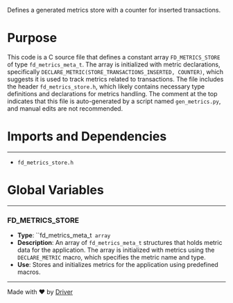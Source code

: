 <!--------------------------------------------------------------------------------->
<!-- IMPORTANT: This file is auto-generated by Driver (https://driver.ai). -------->
<!-- Manual edits may be overwritten on future commits. --------------------------->
<!--------------------------------------------------------------------------------->

Defines a generated metrics store with a counter for inserted transactions.

# Purpose
This code is a C source file that defines a constant array `FD_METRICS_STORE` of type `fd_metrics_meta_t`. The array is initialized with metric declarations, specifically `DECLARE_METRIC(STORE_TRANSACTIONS_INSERTED, COUNTER)`, which suggests it is used to track metrics related to transactions. The file includes the header `fd_metrics_store.h`, which likely contains necessary type definitions and declarations for metrics handling. The comment at the top indicates that this file is auto-generated by a script named `gen_metrics.py`, and manual edits are not recommended.
# Imports and Dependencies

---
- `fd_metrics_store.h`


# Global Variables

---
### FD\_METRICS\_STORE
- **Type**: ``fd_metrics_meta_t` array`
- **Description**: An array of `fd_metrics_meta_t` structures that holds metric data for the application. The array is initialized with metrics using the `DECLARE_METRIC` macro, which specifies the metric name and type.
- **Use**: Stores and initializes metrics for the application using predefined macros.



---
Made with ❤️ by [Driver](https://www.driver.ai/)